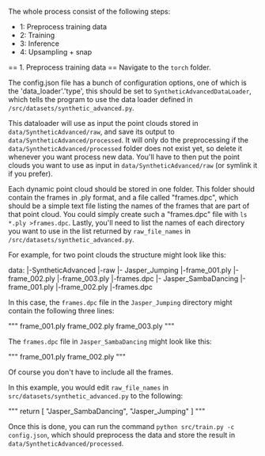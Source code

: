 The whole process consist of the following steps:

- 1: Preprocess training data 
- 2: Training 
- 3: Inference
- 4: Upsampling + snap


== 1. Preprocess training data == 
Navigate to the `torch` folder.

The config.json file has a bunch of configuration options, one of which is the 'data_loader'.'type', this should be set to `SyntheticAdvancedDataLoader`, which tells the program to use the data loader defined in `/src/datasets/synthetic_advanced.py`.

This dataloader will use as input the point clouds stored in `data/SyntheticAdvanced/raw`, and save its output to `data/SyntheticAdvanced/processed`. It will only do the preprocessing if the `data/SyntheticAdvanced/processed` folder does not exist yet, so delete it whenever you want process new data. You'll have to then put the point clouds you want to use as input in `data/SyntheticAdvanced/raw` (or symlink it if you prefer). 

Each dynamic point cloud should be stored in one folder. This folder should contain the frames in .ply format, and a file called "frames.dpc", which should be a simple text file listing the names of the frames that are part of that point cloud. You could simply create such a "frames.dpc" file with `ls *.ply >frames.dpc`. Lastly, you'll need to list the names of each directory you want to use in the list returned by `raw_file_names` in `/src/datasets/synthetic_advanced.py`.


For example, for two point clouds the structure might look like this:

data:
|-SyntheticAdvanced
  |-raw
    |- Jasper_Jumping
        |-frame_001.ply
        |-frame_002.ply
        |-frame_003.ply
        |-frames.dpc
    |- Jasper_SambaDancing
        |-frame_001.ply
        |-frame_002.ply
        |-frames.dpc

In this case, the `frames.dpc` file in the `Jasper_Jumping` directory might contain the following three lines:

"""
frame_001.ply
frame_002.ply
frame_003.ply
"""

The `frames.dpc` file in `Jasper_SambaDancing` might look like this:

"""
frame_001.ply
frame_002.ply
"""

Of course you don't have to include all the frames.

In this example, you would edit `raw_file_names` in `src/datasets/synthetic_advanced.py` to the following:

"""
return [
    "Jasper_SambaDancing",
    "Jasper_Jumping"
]
"""

Once this is done, you can run the command `python src/train.py -c config.json`, which should preprocess the data and store the result in `data/SyntheticAdvanced/processed`.
